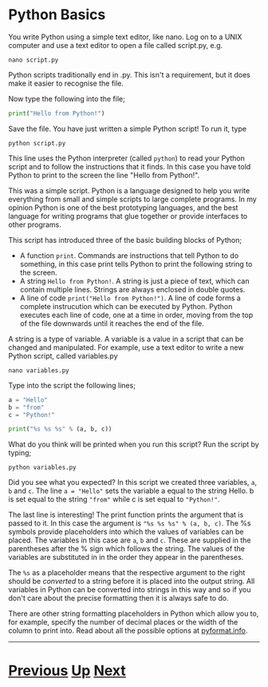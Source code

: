 # Python Basics

You write Python using a simple text editor, like nano. Log on to a UNIX computer and use a text editor to open a file called script.py, e.g.

    nano script.py

Python scripts traditionally end in .py. This isn't a requirement, but it does make it easier to recognise the file.

Now type the following into the file;

```python
print("Hello from Python!")
```

Save the file. You have just written a simple Python script! To run it, type

    python script.py

This line uses the Python interpreter (called `python`) to read your Python script and to follow the instructions that it finds. In this case you have told Python to print to the screen the line "Hello from Python!".

This was a simple script. Python is a language designed to help you write everything from small and simple scripts to large complete programs. In my opinion Python is one of the best prototyping languages, and the best language for writing programs that glue together or provide interfaces to other programs.

This script has introduced three of the basic building blocks of Python;

* A function `print`. Commands are instructions that tell Python to do something, in this case print tells Python to print the following string to the screen.
* A string `Hello from Python!`. A string is just a piece of text, which can contain multiple lines. Strings are always enclosed in double quotes.
* A line of code `print("Hello from Python!")`. A line of code forms a complete instrucution which can be executed by Python. Python executes each line of code, one at a time in order, moving from the top of the file downwards until it reaches the end of the file.

A string is a type of variable. A variable is a value in a script that can be changed and manipulated. For example, use a text editor to write a new Python script, called variables.py

    nano variables.py

Type into the script the following lines;

```python
a = "Hello"
b = "from"
c = "Python!"

print("%s %s %s" % (a, b, c))
```

What do you think will be printed when you run this script? Run the script by typing;

    python variables.py

Did you see what you expected? In this script we created three variables, `a`, `b` and `c`. The line `a = "Hello"` sets the variable a equal to the string Hello. b is set equal to the string `"from"` while c is set equal to `"Python!"`.

The last line is interesting! The print function prints the argument that is passed to it. In this case the argument is `"%s %s %s" % (a, b, c)`. The %s symbols provide placeholders into which the values of variables can be placed. The variables in this case are `a`, `b` and `c`. These are supplied in the parentheses after the % sign which follows the string. The values of the variables are substituted in in the order they appear in the parentheses.

The `%s` as a placeholder means that the respective argument to the right should be *converted* to a string before it is placed into the output string.
All variables in Python can be converted into strings in this way and so if you don't care about the precise formatting then it is always safe to do.

There are other string formatting placeholders in Python which allow you to, for example, specify the number of decimal places or the width of the column to print into.
Read about all the possible options at [pyformat.info](https://pyformat.info/).

***

# [Previous](README.md) [Up](README.md) [Next](loops.md) 
